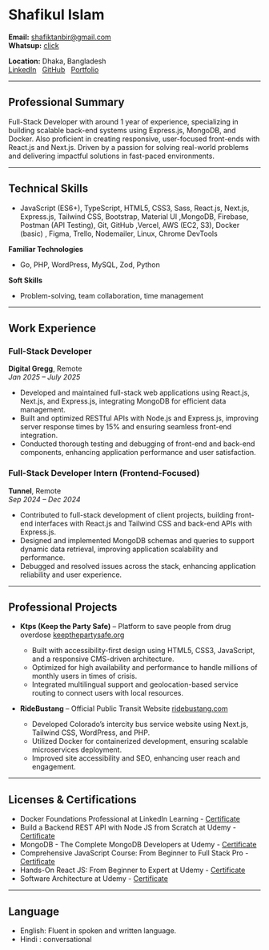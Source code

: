 # Shafikul Islam

**Email:** [shafiktanbir@gmail.com](mailto:shafiktanbir@gmail.com)   
**Whatsup:** [click](https://wa.me/+8801776498126)  

**Location:** Dhaka, Bangladesh  
[LinkedIn](https://www.linkedin.com/in/md-shafik-285a34370/) &nbsp; [GitHub](https://github.com/si-tanbir) &nbsp; [Portfolio](https://shafik-protfolio.vercel.app/)

---

## Professional Summary

Full-Stack Developer with around 1 year of experience, specializing in building scalable back-end systems using Express.js, MongoDB, and Docker. Also proficient in creating responsive, user-focused front-ends with React.js and Next.js. Driven by a passion for solving real-world problems and delivering impactful solutions in fast-paced environments.

---

## Technical Skills

- JavaScript (ES6+), TypeScript, HTML5, CSS3, Sass, React.js, Next.js, Express.js, Tailwind CSS, Bootstrap, Material UI ,MongoDB, Firebase, Postman (API Testing), Git, GitHub ,Vercel, AWS (EC2, S3), Docker (basic) , Figma, Trello, Nodemailer, Linux, Chrome DevTools

**Familiar Technologies**

- Go, PHP, WordPress, MySQL, Zod, Python

**Soft Skills**

- Problem-solving, team collaboration, time management

---

## Work Experience

### **Full-Stack Developer**
**Digital Gregg**, Remote  
*Jan 2025 – July 2025*

- Developed and maintained full-stack web applications using React.js, Next.js, and Express.js, integrating MongoDB for efficient data management.
- Built and optimized RESTful APIs with Node.js and Express.js, improving server response times by 15% and ensuring seamless front-end integration.
- Conducted thorough testing and debugging of front-end and back-end components, enhancing application performance and user satisfaction.

### **Full-Stack Developer Intern (Frontend-Focused)**
**Tunnel**, Remote  
*Sep 2024 – Dec 2024*

- Contributed to full-stack development of client projects, building front-end interfaces with React.js and Tailwind CSS and back-end APIs with Express.js.
- Designed and implemented MongoDB schemas and queries to support dynamic data retrieval, improving application scalability and performance.
- Debugged and resolved issues across the stack, enhancing application reliability and user experience.

---

## Professional Projects

- **Ktps (Keep the Party Safe)** – Platform to save people from drug overdose [keepthepartysafe.org](https://keepthepartysafe.org)
  - Built with accessibility-first design using HTML5, CSS3, JavaScript, and a responsive CMS-driven architecture.
  - Optimized for high availability and performance to handle millions of monthly users in times of crisis.
  - Integrated multilingual support and geolocation-based service routing to connect users with local resources.

- **RideBustang** – Official Public Transit Website [ridebustang.com](https://ridebustang.com)
  - Developed Colorado’s intercity bus service website using Next.js, Tailwind CSS, WordPress, and PHP.
  - Utilized Docker for containerized development, ensuring scalable microservices deployment.
  - Improved site accessibility and SEO, enhancing user reach and engagement.

---

## Licenses & Certifications

- Docker Foundations Professional at LinkedIn Learning - [Certificate](certificate-link)
- Build a Backend REST API with Node JS from Scratch at Udemy - [Certificate](certificate-link)
- MongoDB - The Complete MongoDB Developers at Udemy - [Certificate](certificate-link)
- Comprehensive JavaScript Course: From Beginner to Full Stack Pro - [Certificate](certificate-link)
- Hands-On React JS: From Beginner to Expert at Udemy - [Certificate](certificate-link)
- Software Architecture at Udemy - [Certificate](certificate-link)

---

## Language

- English: Fluent in spoken and written language.
- Hindi : conversational
